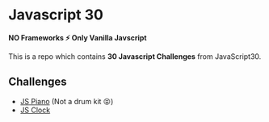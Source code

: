 # Javascript 30

**NO Frameworks ⚡️ Only Vanilla Javscript**

This is a repo which contains **30 Javascript Challenges** from JavaScript30.

## Challenges

- [JS Piano](https://github.com/AnnYKim/JS30/tree/master/01_js_piano) (Not a drum kit 😝)
- [JS Clock](https://github.com/AnnYKim/JS30/tree/master/02_js_clock)
